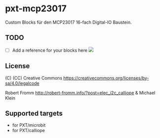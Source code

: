 # pxt-mcp23017

Custom Blocks für den MCP23017 16-fach Digital-IO Baustein.


## TODO

- [ ] Add a reference for your blocks here
![](https://raw.githubusercontent.com/pxt-MCP23017/master/1.png) 

## License

(C) (CC) Creative Commons https://creativecommons.org/licenses/by-sa/4.0/legalcode

Robert Fromm http://robert-fromm.info/?post=elec_i2c_calliope & Michael Klein


## Supported targets

* for PXT/microbit
* for PXT/calliope

